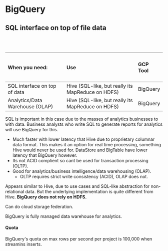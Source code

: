 # BigQuery

## SQL interface on top of file data 

<br>
<br>

| <h4>When you need: </h4>| <h4>Use</h4> |<h4>GCP Tool</h4>|
|:-------------------------------|:-----------------|:----------------------|
| SQL interface on top of data  | Hive (SQL-like, but really its MapReduce on HDFS) | BigQuery |
| Analytics/Data Warehouse (OLAP) | Hive (SQL-like, but really its MapReduce on HDFS) | BigQuery 

SQL is important in this case due to the masses of analytics businesses to with data. Business analysts who write SQL to generate reports for analytics will use BigQuery for this.

- Much faster with lower latency that Hive due to proprietary columnar data format. This makes it an option for real time processing, something Hive would never be used for. DataStore and BigTable have lower latency that BigQuery however.
- Its not ACID complient so cant be used for transaction processing (OLTP).
- Good for analytics/business intelligence/data warehousing (OLAP).
  - OLTP requires strict write consistency (ACID), OLAP does not.

Appears similar to Hive, due to use cases and SQL-like abstraction for non-relational data. But the underlying implementation is quite different from Hive.
**BigQuery does not rely on HDFS.**

Can do cloud storage federation.

BigQuery is fully managed data warehouse for analytics.

#### Quota

BigQuery's quota on max rows per second per project is 100,000 when streamins inserts.